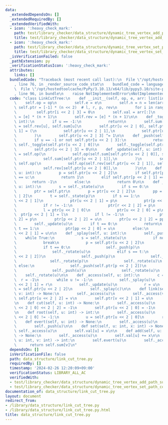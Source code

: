 ```yaml
---
data:
  _extendedDependsOn: []
  _extendedRequiredBy: []
  _extendedVerifiedWith:
  - icon: ':heavy_check_mark:'
    path: test/library_checker/data_structure/dynamic_tree_vertex_add_path_sum.test.py
    title: test/library_checker/data_structure/dynamic_tree_vertex_add_path_sum.test.py
  - icon: ':heavy_check_mark:'
    path: test/library_checker/data_structure/dynamic_tree_vertex_set_path_composite.test.py
    title: test/library_checker/data_structure/dynamic_tree_vertex_set_path_composite.test.py
  _isVerificationFailed: false
  _pathExtension: py
  _verificationStatusIcon: ':heavy_check_mark:'
  attributes:
    links: []
  bundledCode: "Traceback (most recent call last):\n  File \"/opt/hostedtoolcache/PyPy/3.10.13/x64/lib/pypy3.10/site-packages/onlinejudge_verify/documentation/build.py\"\
    , line 76, in _render_source_code_stat\n    bundled_code = language.bundle(\n\
    \  File \"/opt/hostedtoolcache/PyPy/3.10.13/x64/lib/pypy3.10/site-packages/onlinejudge_verify/languages/python.py\"\
    , line 96, in bundle\n    raise NotImplementedError\nNotImplementedError\n"
  code: "class LinkCutTree:\n    def __init__(self, op, e, arr: list[int]):\n    \
    \    self.op = op\n        self.e = e\n        self.n = n = len(arr)\n       \
    \ self.ptr = [-1] * (n << 2)  # l, r, p, rev\n        for i in range(n):\n   \
    \         self.ptr[i << 2 | 3] = 0\n        self.val = arr[:]\n        self.sum\
    \ = [e] * (n + 1)\n        self.rev = [e] * (n + 1)\n\n    def _toggle(self, u:\
    \ int):\n        if u == -1:\n            return\n        self.sum[u], self.rev[u]\
    \ = self.rev[u], self.sum[u]\n        self.ptr[u << 2 | 0], self.ptr[u << 2 |\
    \ 1] = (\n            self.ptr[u << 2 | 1],\n            self.ptr[u << 2 | 0],\n\
    \        )\n        self.ptr[u << 2 | 3] ^= 1\n\n    def _push(self, u: int):\n\
    \        if u == -1 or not self.ptr[u << 2 | 3]:\n            return\n       \
    \ self._toggle(self.ptr[u << 2 | 0])\n        self._toggle(self.ptr[u << 2 | 1])\n\
    \        self.ptr[u << 2 | 3] = 0\n\n    def _update(self, u: int):\n        self.sum[u]\
    \ = self.op(\n            self.op(self.sum[self.ptr[u << 2 | 0]], self.val[u]),\n\
    \            self.sum[self.ptr[u << 2 | 1]],\n        )\n        self.rev[u] =\
    \ self.op(\n            self.op(self.rev[self.ptr[u << 2 | 1]], self.val[u]),\n\
    \            self.rev[self.ptr[u << 2 | 0]],\n        )\n\n    def _state(self,\
    \ u: int):\n        p = self.ptr[u << 2 | 2]\n        if self.ptr[p << 2 | 0]\
    \ == u:\n            return 1\n        elif self.ptr[p << 2 | 1] == u:\n     \
    \       return -1\n        else:\n            return 0\n\n    def _rotate(self,\
    \ u: int):\n        s = self._state(u)\n        if s == 0:\n            return\n\
    \        ptr = self.ptr\n        p = ptr[u << 2 | 2]\n        pp = ptr[p << 2\
    \ | 2]\n        t = self._state(p)\n        if s == 1:\n            r = ptr[u\
    \ << 2 | 1]\n            ptr[u << 2 | 1] = p\n            ptr[p << 2 | 0] = r\n\
    \            if r != -1:\n                ptr[r << 2 | 2] = p\n        else:\n\
    \            l = ptr[u << 2 | 0]\n            ptr[u << 2 | 0] = p\n          \
    \  ptr[p << 2 | 1] = l\n            if l != -1:\n                ptr[l << 2 |\
    \ 2] = p\n        ptr[p << 2 | 2] = u\n        ptr[u << 2 | 2] = pp\n        self._update(p)\n\
    \        self._update(u)\n        if t == 0:\n            return\n        elif\
    \ t == 1:\n            ptr[pp << 2 | 0] = u\n        else:\n            ptr[pp\
    \ << 2 | 1] = u\n\n    def _splay(self, u: int):\n        self._push(u)\n    \
    \    while True:\n            s = self._state(u)\n            if not s:\n    \
    \            break\n            p = self.ptr[u << 2 | 2]\n            t = self._state(p)\n\
    \            if t == 0:\n                self._push(p)\n                self._push(u)\n\
    \                self._rotate(u)\n            elif s == t:\n                self._push(self.ptr[p\
    \ << 2 | 2])\n                self._push(p)\n                self._push(u)\n \
    \               self._rotate(p)\n                self._rotate(u)\n           \
    \ else:\n                self._push(self.ptr[p << 2 | 2])\n                self._push(p)\n\
    \                self._push(u)\n                self._rotate(u)\n            \
    \    self._rotate(u)\n\n    def _access(self, u: int):\n        c = u\n      \
    \  r = -1\n        while u != -1:\n            self._splay(u)\n            self.ptr[u\
    \ << 2 | 1] = r\n            self._update(u)\n            r = u\n            u\
    \ = self.ptr[u << 2 | 2]\n        self._splay(c)\n\n    def link(self, u: int,\
    \ v: int) -> None:\n        self._access(u)\n        self._access(v)\n       \
    \ self.ptr[u << 2 | 2] = v\n        self.ptr[v << 2 | 1] = u\n        self._update(v)\n\
    \n    def cut(self, u: int) -> None:\n        self._access(u)\n        self.ptr[self.ptr[u\
    \ << 2 | 0] << 2 | 2] = -1\n        self.ptr[u << 2 | 0] = -1\n        self._update(u)\n\
    \n    def root(self, u: int) -> int:\n        self._access(u)\n        while self.ptr[u\
    \ << 2 | 0] != -1:\n            u = self.ptr[u << 2 | 0]\n        return u\n\n\
    \    def evert(self, u: int) -> None:\n        self._access(u)\n        self._toggle(u)\n\
    \        self._push(u)\n\n    def set(self, u: int, x: int) -> None:\n       \
    \ self._access(u)\n        self.val[u] = x\n\n    def add(self, u: int, x: int)\
    \ -> None:\n        self._access(u)\n        self.val[u] += x\n\n    def path_query(self,\
    \ u: int, v: int) -> int:\n        self.evert(u)\n        self._access(v)\n  \
    \      return self.sum[v]\n"
  dependsOn: []
  isVerificationFile: false
  path: data_structure/link_cut_tree.py
  requiredBy: []
  timestamp: '2024-02-26 12:20:09+09:00'
  verificationStatus: LIBRARY_ALL_AC
  verifiedWith:
  - test/library_checker/data_structure/dynamic_tree_vertex_add_path_sum.test.py
  - test/library_checker/data_structure/dynamic_tree_vertex_set_path_composite.test.py
documentation_of: data_structure/link_cut_tree.py
layout: document
redirect_from:
- /library/data_structure/link_cut_tree.py
- /library/data_structure/link_cut_tree.py.html
title: data_structure/link_cut_tree.py
---
```

